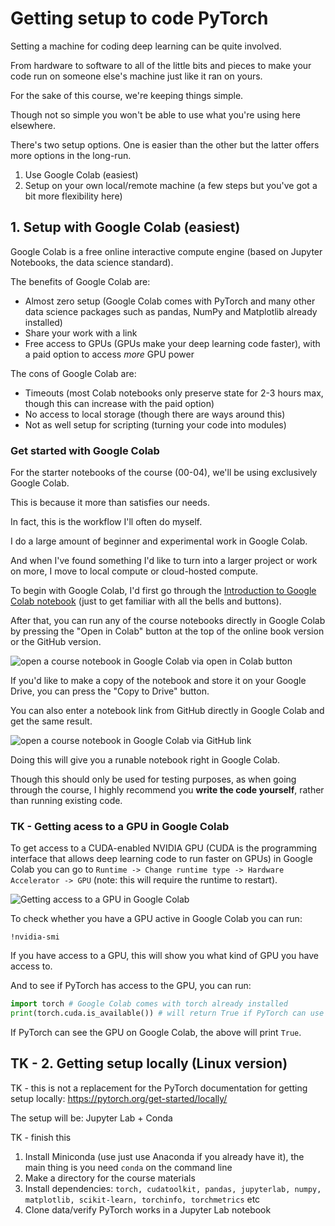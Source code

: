 # Getting setup to code PyTorch

Setting a machine for coding deep learning can be quite involved.

From hardware to software to all of the little bits and pieces to make your code run on someone else's machine just like it ran on yours.

For the sake of this course, we're keeping things simple.

Though not so simple you won't be able to use what you're using here elsewhere.

There's two setup options. One is easier than the other but the latter offers more options in the long-run.

1. Use Google Colab (easiest)
2. Setup on your own local/remote machine (a few steps but you've got a bit more flexibility here)

## 1. Setup with Google Colab (easiest)

Google Colab is a free online interactive compute engine (based on Jupyter Notebooks, the data science standard).

The benefits of Google Colab are:
* Almost zero setup (Google Colab comes with PyTorch and many other data science packages such as pandas, NumPy and Matplotlib already installed)
* Share your work with a link
* Free access to GPUs (GPUs make your deep learning code faster), with a paid option to access *more* GPU power

The cons of Google Colab are:
* Timeouts (most Colab notebooks only preserve state for 2-3 hours max, though this can increase with the paid option)
* No access to local storage (though there are ways around this)
* Not as well setup for scripting (turning your code into modules)

### Get started with Google Colab

For the starter notebooks of the course (00-04), we'll be using exclusively Google Colab.

This is because it more than satisfies our needs.

In fact, this is the workflow I'll often do myself.

I do a large amount of beginner and experimental work in Google Colab.

And when I've found something I'd like to turn into a larger project or work on more, I move to local compute or cloud-hosted compute.

To begin with Google Colab, I'd first go through the [Introduction to Google Colab notebook](https://colab.research.google.com/notebooks/basic_features_overview.ipynb) (just to get familiar with all the bells and buttons).

After that, you can run any of the course notebooks directly in Google Colab by pressing the "Open in Colab" button at the top of the online book version or the GitHub version.

![open a course notebook in Google Colab via open in Colab button](https://raw.githubusercontent.com/mrdbourke/pytorch-deep-learning/main/images/setup-open-in-colab-cropped.gif)

If you'd like to make a copy of the notebook and store it on your Google Drive, you can press the "Copy to Drive" button.

You can also enter a notebook link from GitHub directly in Google Colab and get the same result.

![open a course notebook in Google Colab via GitHub link](https://raw.githubusercontent.com/mrdbourke/pytorch-deep-learning/main/images/setup-open-notebook-in-colab-via-link.png)

Doing this will give you a runable notebook right in Google Colab. 

Though this should only be used for testing purposes, as when going through the course, I highly recommend you **write the code yourself**, rather than running existing code.

### TK - Getting acess to a GPU in Google Colab

To get access to a CUDA-enabled NVIDIA GPU (CUDA is the programming interface that allows deep learning code to run faster on GPUs) in Google Colab you can go to `Runtime -> Change runtime type -> Hardware Accelerator -> GPU` (note: this will require the runtime to restart).

![Getting access to a GPU in Google Colab](https://raw.githubusercontent.com/mrdbourke/pytorch-deep-learning/main/images/setup-get-gpu-colab-cropped.gif)

To check whether you have a GPU active in Google Colab you can run:

```
!nvidia-smi
```

If you have access to a GPU, this will show you what kind of GPU you have access to.

And to see if PyTorch has access to the GPU, you can run:

```python
import torch # Google Colab comes with torch already installed
print(torch.cuda.is_available()) # will return True if PyTorch can use the GPU
```

If PyTorch can see the GPU on Google Colab, the above will print `True`.

## TK - 2. Getting setup locally (Linux version)

TK - this is not a replacement for the PyTorch documentation for getting setup locally: https://pytorch.org/get-started/locally/

The setup will be: Jupyter Lab + Conda

TK - finish this
1. Install Miniconda (use just use Anaconda if you already have it), the main thing is you need `conda` on the command line
2. Make a directory for the course materials
3. Install dependencies: `torch, cudatoolkit, pandas, jupyterlab, numpy, matplotlib, scikit-learn, torchinfo, torchmetrics` etc
4. Clone data/verify PyTorch works in a Jupyter Lab notebook